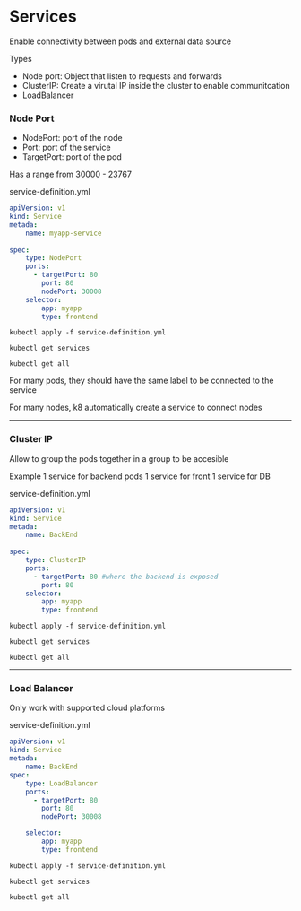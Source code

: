 # Services

Enable connectivity between pods and external data source


Types

- Node port:  Object that listen to requests and forwards 
- ClusterIP: Create a virutal IP inside the cluster to enable communitcation
- LoadBalancer


### Node Port

- NodePort: port of the node
- Port: port of the service
- TargetPort: port of the pod



Has a range from 30000 - 23767

service-definition.yml
```yaml
apiVersion: v1
kind: Service
metada: 
    name: myapp-service
  
spec:
    type: NodePort
    ports:
      - targetPort: 80
        port: 80
        nodePort: 30008
    selector:
        app: myapp
        type: frontend
```

```shell
kubectl apply -f service-definition.yml

kubectl get services

kubectl get all
```

For many pods, they should have the same label to be connected to the service

For many nodes, k8 automatically create a service to connect nodes


---

### Cluster IP

Allow to group the pods together in a group to be accesible

Example 
1 service for backend pods
1 service for front
1 service for DB

service-definition.yml
```yaml
apiVersion: v1
kind: Service
metada: 
    name: BackEnd
  
spec:
    type: ClusterIP
    ports:
      - targetPort: 80 #where the backend is exposed
        port: 80
    selector:
        app: myapp
        type: frontend
```

```shell
kubectl apply -f service-definition.yml

kubectl get services

kubectl get all
```

---

### Load Balancer
Only work with supported cloud platforms

service-definition.yml
```yaml
apiVersion: v1
kind: Service
metada: 
    name: BackEnd
spec:
    type: LoadBalancer
    ports:
      - targetPort: 80 
        port: 80
        nodePort: 30008

    selector:
        app: myapp
        type: frontend
```

```shell
kubectl apply -f service-definition.yml

kubectl get services

kubectl get all
```
